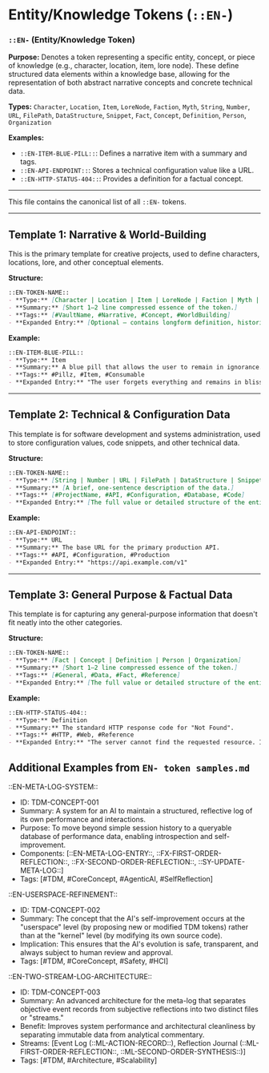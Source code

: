 # Entity/Knowledge Tokens (`::EN-`)

### `::EN-` (Entity/Knowledge Token)

**Purpose:** Denotes a token representing a specific entity, concept, or piece of knowledge (e.g., character, location, item, lore node). These define structured data elements within a knowledge base, allowing for the representation of both abstract narrative concepts and concrete technical data.

**Types:** `Character`, `Location`, `Item`, `LoreNode`, `Faction`, `Myth`, `String`, `Number`, `URL`, `FilePath`, `DataStructure`, `Snippet`, `Fact`, `Concept`, `Definition`, `Person`, `Organization`

**Examples:**
- `::EN-ITEM-BLUE-PILL::`: Defines a narrative item with a summary and tags.
- `::EN-API-ENDPOINT::`: Stores a technical configuration value like a URL.
- `::EN-HTTP-STATUS-404::`: Provides a definition for a factual concept.

---

This file contains the canonical list of all `::EN-` tokens.

---

## Template 1: Narrative & World-Building

This is the primary template for creative projects, used to define characters, locations, lore, and other conceptual elements.

**Structure:**
```markdown
::EN-TOKEN-NAME::
- **Type:** [Character | Location | Item | LoreNode | Faction | Myth | etc.]
- **Summary:** [Short 1–2 line compressed essence of the token.]
- **Tags:** [#VaultName, #Narrative, #Concept, #WorldBuilding]
- **Expanded Entry:** [Optional — contains longform definition, historical origin, gameplay/narrative function, context relationships, etc.]
```
**Example:**
```markdown
::EN-ITEM-BLUE-PILL::
- **Type:** Item
- **Summary:** A blue pill that allows the user to remain in ignorance.
- **Tags:** #Pillz, #Item, #Consumable
- **Expanded Entry:** "The user forgets everything and remains in blissful ignorance."
```

---

## Template 2: Technical & Configuration Data

This template is for software development and systems administration, used to store configuration values, code snippets, and other technical data.

**Structure:**
```markdown
::EN-TOKEN-NAME::
- **Type:** [String | Number | URL | FilePath | DataStructure | Snippet]
- **Summary:** [A brief, one-sentence description of the data.]
- **Tags:** [#ProjectName, #API, #Configuration, #Database, #Code]
- **Expanded Entry:** [The full value or detailed structure of the entity. This can be a simple string, a JSON object, or a multi-line code block.]
```
**Example:**
```markdown
::EN-API-ENDPOINT::
- **Type:** URL
- **Summary:** The base URL for the primary production API.
- **Tags:** #API, #Configuration, #Production
- **Expanded Entry:** "https://api.example.com/v1"
```

---

## Template 3: General Purpose & Factual Data

This template is for capturing any general-purpose information that doesn't fit neatly into the other categories.

**Structure:**
```markdown
::EN-TOKEN-NAME::
- **Type:** [Fact | Concept | Definition | Person | Organization]
- **Summary:** [Short 1–2 line compressed essence of the token.]
- **Tags:** [#General, #Data, #Fact, #Reference]
- **Expanded Entry:** [The full value or detailed structure of the entity.]
```
**Example:**
```markdown
::EN-HTTP-STATUS-404::
- **Type:** Definition
- **Summary:** The standard HTTP response code for "Not Found".
- **Tags:** #HTTP, #Web, #Reference
- **Expanded Entry:** "The server cannot find the requested resource. In a browser, this means the URL is not recognized."
```

## Additional Examples from `EN- token samples.md`

::EN-META-LOG-SYSTEM::
- ID: TDM-CONCEPT-001
- Summary: A system for an AI to maintain a structured, reflective log of its own performance and interactions.
- Purpose: To move beyond simple session history to a queryable database of performance data, enabling introspection and self-improvement.
- Components: [::EN-META-LOG-ENTRY::, ::FX-FIRST-ORDER-REFLECTION::, ::FX-SECOND-ORDER-REFLECTION::, ::SY-UPDATE-META-LOG::]
- Tags: [#TDM, #CoreConcept, #AgenticAI, #SelfReflection]

::EN-USERSPACE-REFINEMENT::
- ID: TDM-CONCEPT-002
- Summary: The concept that the AI's self-improvement occurs at the "userspace" level (by proposing new or modified TDM tokens) rather than at the "kernel" level (by modifying its own source code).
- Implication: This ensures that the AI's evolution is safe, transparent, and always subject to human review and approval.
- Tags: [#TDM, #CoreConcept, #Safety, #HCI]


::EN-TWO-STREAM-LOG-ARCHITECTURE::
- ID: TDM-CONCEPT-003
- Summary: An advanced architecture for the meta-log that separates objective event records from subjective reflections into two distinct files or "streams."
- Benefit: Improves system performance and architectural cleanliness by separating immutable data from analytical commentary.
- Streams: [Event Log (::ML-ACTION-RECORD::), Reflection Journal (::ML-FIRST-ORDER-REFLECTION::, ::ML-SECOND-ORDER-SYNTHESIS::)]
- Tags: [#TDM, #Architecture, #Scalability]
